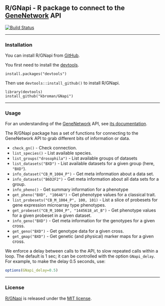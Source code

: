 ## R/GNapi - R package to connect to the [GeneNetwork](http://gn2.genenetwork.org/) API

[![Build Status](https://travis-ci.org/kbroman/GNapi.svg?branch=master)](https://travis-ci.org/kbroman/GNapi)

---

### Installation

You can install R/GNapi from
[GitHub](https://github.com/kbroman/GNapi).

You first need to install the
[devtools](https://github.com/hadley/devtools).

    install.packages("devtools")

Then use `devtools::install_github()` to install R/GNapi.

    library(devtools)
    install_github("kbroman/GNapi")

---

### Usage

For an understanding of the
[GeneNetwork](http://gn2.genenetwork.org) API, see
[its documentation](https://github.com/zsloan/genenetwork2/blob/master/api_readme.md).

The R/GNapi package has a set of functions for connecting to the
GeneNetwork API to grab different bits of information or data.

- `check_gn()` - Check connection.
- `list_species()` - List available species.
- `list_groups("drosophila")` - List available groups of datasets
- `list_datasets("BXD")` - List available datasets for a given group
  (here, `"BXD"`).
- `info_dataset("CB_M_1004_P")` - Get meta information about a data set.
- `info_datasets("B6D2F2")` - Get meta information about all data sets
  for a group.
- `info_pheno()` - Get summary information for a phenotype
- `get_pheno("BXD", "10646")` - Get phenotype values for a classical trait.
- `list_probesets("CB_M_1004_P", 100, 101)` - List a slice of
  probesets for gene expression microarray type phenotypes.
- `get_probeset("CB_M_1004_P", "1445618_at_B")` - Get phenotype values
  for a given probeset in a given dataset.
- `info_geno("BXD")` - Get meta information for the genotypes for a given cross.
- `get_geno("BXD")` - Get genotype data for a given cross.
- `get_gmap("BXD")` - Get genetic (and physical) marker maps for a given cross.

We enforce a delay between calls to the API, to slow repeated calls
within a loop. The default is 1 sec; it can be controlled with the
option `GNapi_delay`. For example, to make the delay 0.5 seconds, use:

```r
options(GNapi_delay=0.5)
```

---

### License

[R/GNapi](https://github.com/kbroman/GNapi) is released under the
[MIT license](LICENSE.md).
